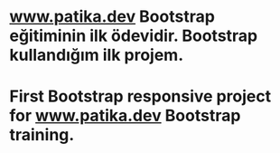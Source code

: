 # www.patika.dev Bootstrap eğitiminin ilk ödevidir. Bootstrap kullandığım ilk projem.

# First Bootstrap responsive project for www.patika.dev Bootstrap training. 